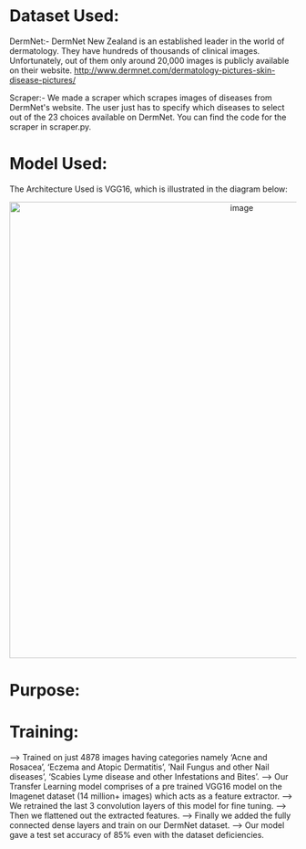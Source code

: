 # Dataset Used:

DermNet:-
DermNet New Zealand is an established leader in the world of dermatology.
They have hundreds of thousands of clinical images.
Unfortunately, out of them only around 20,000 images is publicly available on their website.
http://www.dermnet.com/dermatology-pictures-skin-disease-pictures/

Scraper:-
We made a scraper which scrapes images of diseases from DermNet's website.
The user just has to specify which diseases to select out of the 23 choices available on DermNet.
You can find the code for the scraper in scraper.py.

# Model Used:

The Architecture Used is VGG16, which is illustrated in the diagram below:
<p align="center">
  <img src="https://user-images.githubusercontent.com/36783331/95022363-730b9f00-0694-11eb-9dde-40cc0152ad75.png" width="800" title="image">
</p>

# Purpose:

# Training:

--> Trained on just 4878 images having categories namely ‘Acne and Rosacea’,  ‘Eczema and Atopic Dermatitis’, ’Nail Fungus and other Nail diseases’, ‘Scabies Lyme disease and other Infestations and Bites’.
--> Our Transfer Learning model comprises of a pre trained VGG16 model on the Imagenet dataset (14 million+ images) which acts as a feature extractor.
--> We retrained the last 3 convolution layers of this model for fine tuning.
--> Then we flattened out the extracted features.
--> Finally we added the fully connected dense layers and train on our DermNet dataset.
--> Our model gave a test set accuracy of 85% even with the dataset deficiencies.

